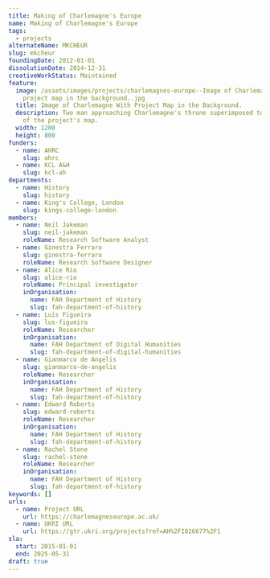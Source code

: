 ```yaml
---
title: Making of Charlemagne's Europe
name: Making of Charlemagne's Europe
tags:
  - projects
alternateName: MKCHEUR
slug: mkcheur
foundingDate: 2012-01-01
dissolutionDate: 2014-12-31
creativeWorkStatus: Maintained
feature:
  image: /assets/images/projects/charlemagnes-europe--Image of Charlemagne with
    project map in the background..jpg
  title: Image of Charlemagne With Project Map in the Background.
  description: Two man approaching Charlemagne's throne superimposed to an image
    of the project's map.
  width: 1200
  height: 800
funders:
  - name: AHRC
    slug: ahrc
  - name: KCL A&H
    slug: kcl-ah
departments:
  - name: History
    slug: history
  - name: King's College, London
    slug: kings-college-london
members:
  - name: Neil Jakeman
    slug: neil-jakeman
    roleName: Research Software Analyst
  - name: Ginestra Ferraro
    slug: ginestra-ferraro
    roleName: Research Software Designer
  - name: Alice Rio
    slug: alice-rio
    roleName: Principal investigator
    inOrganisation:
      name: FAH Department of History
      slug: fah-department-of-history
  - name: Luís Figueira
    slug: lus-figueira
    roleName: Researcher
    inOrganisation:
      name: FAH Department of Digital Humanities
      slug: fah-department-of-digital-humanities
  - name: Gianmarco de Angelis
    slug: gianmarco-de-angelis
    roleName: Researcher
    inOrganisation:
      name: FAH Department of History
      slug: fah-department-of-history
  - name: Edward Roberts
    slug: edward-roberts
    roleName: Researcher
    inOrganisation:
      name: FAH Department of History
      slug: fah-department-of-history
  - name: Rachel Stone
    slug: rachel-stone
    roleName: Researcher
    inOrganisation:
      name: FAH Department of History
      slug: fah-department-of-history
keywords: []
urls:
  - name: Project URL
    url: https://charlemagneseurope.ac.uk/
  - name: UKRI URL
    url: https://gtr.ukri.org/projects?ref=AH%2FI026677%2F1
sla:
  start: 2015-01-01
  end: 2025-05-31
draft: true
---
```

